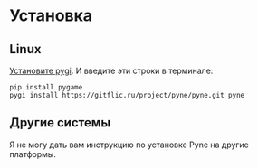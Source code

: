 # Установка

## Linux
[Установите pygi](https://gitflic.ru/project/wchistow/pygi).
И введите эти строки в терминале:
```shell
pip install pygame
pygi install https://gitflic.ru/project/pyne/pyne.git pyne
```

## Другие системы
Я не могу дать вам инструкцию по установке Pyne на другие платформы.
